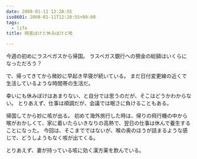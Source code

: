 ```yaml
---
date: 2008-01-11 12:28:55
iso8601: 2008-01-11T12:28:55+09:00
tags:
  - life
title: 時差ぼけと休みぼけと咳

---
```


今週の初めにラスベガスから帰国。
ラスベガス銀行への預金の総額はいくらになっただろう？

で、帰ってきてから微妙に早起き早寝が続いている。
まだ日付変更線の近くで生活しているような時間帯の生活だ。

幸いにも休みぼけはあまりない、と自分では思うのだが、そこはどうかわからない。
とりあえず、仕事は順調だが、会議では眠さに負けることもある。

帰国してから妙に咳が出る。
初めて海外旅行した時は、帰りの飛行機の中から喉がおかしくて、家に着いたらいきなりの高熱で、翌日の仕事は休んで養生することになった。
今回は、そこまでではないが、喉の奥のほうが詰まるような感じで、どうしようもなく咳が出てくる。

とりあえず、妻が持っている咳に効く漢方薬を飲んでいる。
